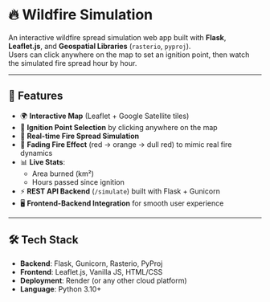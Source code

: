# 🔥 Wildfire Simulation

An interactive wildfire spread simulation web app built with **Flask**, **Leaflet.js**, and **Geospatial Libraries** (`rasterio`, `pyproj`).  
Users can click anywhere on the map to set an ignition point, then watch the simulated fire spread hour by hour.  

---

## 🚀 Features
- 🌍 **Interactive Map** (Leaflet + Google Satellite tiles)  
- 📍 **Ignition Point Selection** by clicking anywhere on the map  
- 🔄 **Real-time Fire Spread Simulation**  
- 🎨 **Fading Fire Effect** (red → orange → dull red) to mimic real fire dynamics  
- 📊 **Live Stats**:  
  - Area burned (km²)  
  - Hours passed since ignition  
- ⚡ **REST API Backend** (`/simulate`) built with Flask + Gunicorn  
- 🖥️ **Frontend-Backend Integration** for smooth user experience  

---

## 🛠️ Tech Stack
- **Backend**: Flask, Gunicorn, Rasterio, PyProj  
- **Frontend**: Leaflet.js, Vanilla JS, HTML/CSS  
- **Deployment**: Render (or any other cloud platform)  
- **Language**: Python 3.10+  


